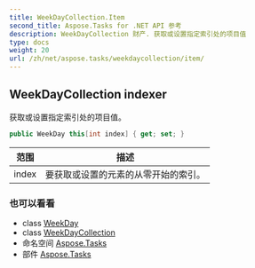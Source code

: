 ```yaml
---
title: WeekDayCollection.Item
second_title: Aspose.Tasks for .NET API 参考
description: WeekDayCollection 财产. 获取或设置指定索引处的项目值
type: docs
weight: 20
url: /zh/net/aspose.tasks/weekdaycollection/item/
---
```

## WeekDayCollection indexer

获取或设置指定索引处的项目值。

```csharp
public WeekDay this[int index] { get; set; }
```

| 范围 | 描述 |
| --- | --- |
| index | 要获取或设置的元素的从零开始的索引。 |

### 也可以看看

* class [WeekDay](../../weekday/)
* class [WeekDayCollection](../)
* 命名空间 [Aspose.Tasks](../../weekdaycollection/)
* 部件 [Aspose.Tasks](../../../)



